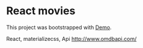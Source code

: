 # React movies

This project was bootstrapped with [Demo](https://webbomj.github.io/react-movies).

React, materializecss, Api http://www.omdbapi.com/ 

